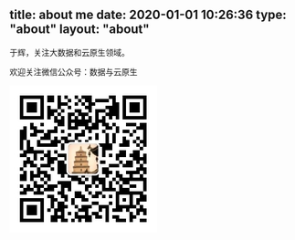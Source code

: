 title: about me
date: 2020-01-01 10:26:36
type: "about"
layout: "about"
---

于辉，关注大数据和云原生领域。

欢迎关注微信公众号：数据与云原生

![x](../images/mp.jpg)


